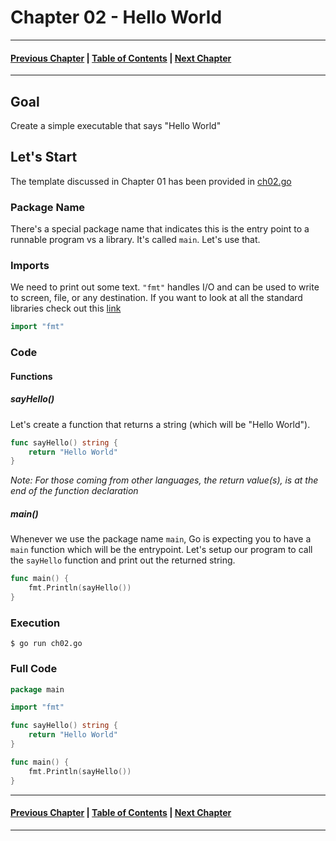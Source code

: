 # Chapter 02 - Hello World

---
#### [Previous Chapter](../ch01/README.md) | [Table of Contents](../README.md) | [Next Chapter](../ch03/README.md)
---


## Goal

Create a simple executable that says "Hello World"


## Let's Start

The template discussed in Chapter 01 has been provided in [ch02.go](ch02.go)

### Package Name
There's a special package name that indicates this is the entry point to a runnable program vs a library. It's called `main`. Let's use that.

### Imports
We need to print out some text. `"fmt"` handles I/O and can be used to write to screen, file, or any destination. If you want to look at all the standard libraries check out this [link](https://golang.org/pkg/)

```go
import "fmt"
```

### Code

#### Functions

##### sayHello()
Let's create a function that returns a string (which will be "Hello World").

```go
func sayHello() string {
	return "Hello World"
}
```

*Note: For those coming from other languages, the return value(s), is at the end of the function declaration*

##### main()
Whenever we use the package name `main`, Go is expecting you to have a `main` function which will be the entrypoint. Let's setup our program to  call the `sayHello` function and print out the returned string.

```go
func main() {
	fmt.Println(sayHello())
}

```

### Execution

`$ go run ch02.go`


### Full Code
```go
package main

import "fmt"

func sayHello() string {
	return "Hello World"
}

func main() {
	fmt.Println(sayHello())
}
```

---
#### [Previous Chapter](../ch01/README.md) | [Table of Contents](../README.md) | [Next Chapter](../ch03/README.md)
---
